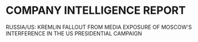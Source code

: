 # COMPANY INTELLIGENCE REPORT

RUSSIA/US: KREMLIN FALLOUT FROM MEDIA EXPOSURE OF MOSCOW'S INTERFERENCE IN THE US PRESIDENTIAL CAMPAIGN





